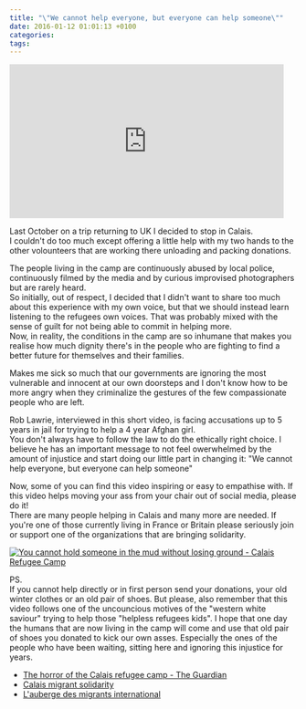 ```yaml
---
title: "\"We cannot help everyone, but everyone can help someone\""
date: 2016-01-12 01:01:13 +0100
categories: 
tags: 
---
```


<iframe width="480" height="270" src="https://www.youtube.com/embed/NZcF8jYss5E" frameborder="0" allowfullscreen></iframe> 

Last October on a trip returning to UK I decided to stop in Calais.  
I couldn't do too much except offering a little help with my two hands to the other volounteers that are working there unloading and packing donations. 

The people living in the camp are continuously abused by local police, continuously filmed by the media and by curious improvised photographers but are rarely heard.  
So initially, out of respect, I decided that I didn't want to share too much about this experience with my own voice, but that we should instead learn listening to the refugees own voices. That was probably mixed with the sense of guilt for not being able to commit in helping more.  
Now, in reality, the conditions in the camp are so inhumane that makes you realise how much dignity there's in the people who are fighting to find a better future for themselves and their families. 

Makes me sick so much that our governments are ignoring the most vulnerable and innocent at our own doorsteps and I don't know how to be more angry when they criminalize the gestures of the few compassionate people who are left. 

Rob Lawrie, interviewed in this short video, is facing accusations up to 5 years in jail for trying to help a 4 year Afghan girl.  
You don't always have to follow the law to do the ethically right choice. I believe he has an important message to not feel owerwhelmed by the amount of injustice and start doing our little part in changing it: "We cannot help everyone, but everyone can help someone"

Now, some of you can find this video inspiring or easy to empathise with. If this video helps moving your ass from your chair out of social media, please do it!  
There are many people helping in Calais and many more are needed. If you're one of those currently living in France or Britain please seriously join or support one of the organizations that are bringing solidarity. 

[![You cannot hold someone in the mud without losing ground - Calais Refugee Camp](https://farm6.staticflickr.com/5624/21341509076_6fa94d6326_m_d.jpg)](https://www.flickr.com/photos/iliasbartolini/21341509076/player/)

PS.  
If you cannot help directly or in first person send your donations, your old winter clothes or an old pair of shoes. But please, also remember that this video follows one of the uncouncious motives of the "western white saviour" trying to help those "helpless refugees kids". I hope that one day the humans that are now living in the camp will come and use that old pair of shoes you donated to kick our own asses. Especially the ones of the people who have been waiting, sitting here and ignoring this injustice for years. 

- [The horror of the Calais refugee camp - The Guardian](http://www.theguardian.com/world/2015/nov/03/refugees-horror-calais-jungle-refugee-camp-feel-like-dying-slowly)
- [Calais migrant solidarity](https://calaismigrantsolidarity.wordpress.com/)
- [L'auberge des migrants international](https://www.facebook.com/laubergedesmigrantsinternational/)

